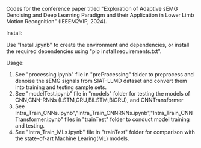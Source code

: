 Codes for the conference paper titled "Exploration of Adaptive sEMG Denoising and Deep Learning Paradigm and their Application in Lower Limb Motion Recognition" (IEEEM2VIP, 2024).

Install:

Use "Install.ipynb" to create the environment and dependencies, or install the required dependencies using "pip install requirements.txt".

Usage:
1.	See "processing.ipynb" file in "preProcessing" folder to preprocess and denoise the sEMG signals from SIAT-LLMD dataset and  convert them into training and testing sample sets.
2.	See "modelTest.ipynb" file in "models" folder for testing the models of CNN,CNN-RNNs (LSTM,GRU,BiLSTM,BiGRU), and CNNTransformer
3.	See Intra_Train_CNNs.ipynb","Intra_Train_CNNRNNs.ipynb","Intra_Train_CNNTransformer.ipynb" files in "trainTest" folder to conduct model training and testing.
4.	See "Intra_Train_MLs.ipynb" file in "trainTest" folder for comparison with the state-of-art Machine Learing(ML) models.


